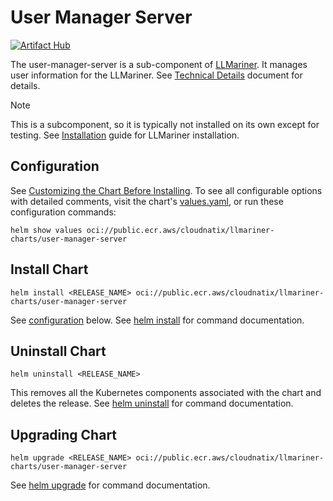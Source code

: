 # User Manager Server

[![Artifact Hub](https://img.shields.io/endpoint?url=https://artifacthub.io/badge/repository/user-manager-server)](https://artifacthub.io/packages/search?repo=user-manager-server)

The user-manager-server is a sub-component of [LLMariner](https://github.com/llmariner/llmariner). It manages user information for the LLMariner. See [Technical Details](https://llmariner.ai/docs/dev/architecture/) document for details.

> [!NOTE]
> This is a subcomponent, so it is typically not installed on its own except for testing. See [Installation](https://llmariner.ai/docs/setup/install/) guide for LLMariner installation.

## Configuration

See [Customizing the Chart Before Installing](https://helm.sh/docs/intro/using_helm/#customizing-the-chart-before-installing). To see all configurable options with detailed comments, visit the chart's [values.yaml](./values.yaml), or run these configuration commands:

```console
helm show values oci://public.ecr.aws/cloudnatix/llmariner-charts/user-manager-server
```

## Install Chart

```console
helm install <RELEASE_NAME> oci://public.ecr.aws/cloudnatix/llmariner-charts/user-manager-server
```

See [configuration](#configuration) below.
See [helm install](https://helm.sh/docs/helm/helm_install/) for command documentation.

## Uninstall Chart

```console
helm uninstall <RELEASE_NAME>
```

This removes all the Kubernetes components associated with the chart and deletes the release.
See [helm uninstall](https://helm.sh/docs/helm/helm_uninstall/) for command documentation.

## Upgrading Chart

```console
helm upgrade <RELEASE_NAME> oci://public.ecr.aws/cloudnatix/llmariner-charts/user-manager-server
```

See [helm upgrade](https://helm.sh/docs/helm/helm_upgrade/) for command documentation.
